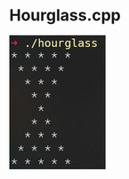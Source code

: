 # Hourglass.cpp

![This is an image](https://raw.githubusercontent.com/mTy8421/Hourglass.cpp/main/img/hourglass.png)
